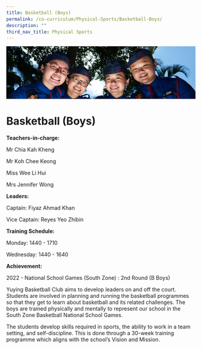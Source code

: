 ```yaml
---
title: Basketball (Boys)
permalink: /co-curriculum/Physical-Sports/Basketball-Boys/
description: ""
third_nav_title: Physical Sports
---
```

![](/images/CCA.jpg)

Basketball (Boys)
=================

**Teachers-in-charge:**

Mr Chia Kah Kheng

Mr Koh Chee Keong

Miss Wee Li Hui

Mrs Jennifer Wong

**Leaders:**

Captain: Fiyaz Ahmad Khan

Vice Captain: Reyes Yeo Zhibin

**Training Schedule:** 

Monday: 1440 - 1710

Wednesday: 1440 - 1640

**Achievement:**

2022 - National School Games (South Zone) : 2nd Round (B Boys)  

Yuying Basketball Club aims to develop leaders on and off the court. Students are involved in planning and running the basketball programmes so that they get to learn about basketball and its related challenges. The boys are trained physically and mentally to represent our school in the South Zone Basketball National School Games.

The students develop skills required in sports, the ability to work in a team setting, and self-discipline. This is done through a 30-week training programme which aligns with the school’s Vision and Mission.